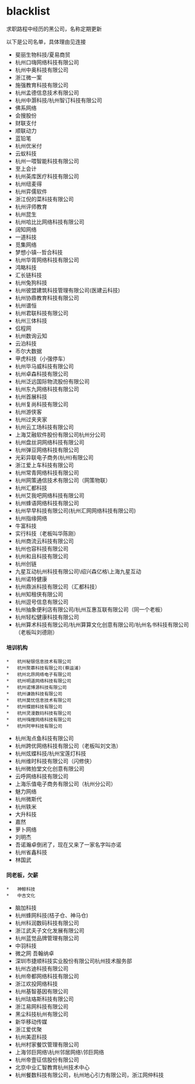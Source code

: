 # blacklist
求职路程中经历的黑公司，名称定期更新

以下是公司名单，具体理由见连接

*   斐丽生物科技/夏易商贸
*   杭州口嗨网络科技有限公司
*   杭州中奥科技有限公司
*   浙江微一案
*   施强教育科技有限公司
*   杭州孟德信息技术有限公司
*   杭州中灏科技/杭州智订科技有限公司
*   佛系网络
*   会搜股份
*   财联支付
*   顺联动力
*   蓝铅笔
*   杭州优米付
*   云蚁科技
*   杭州一喂智能科技有限公司
*   至上会计
*   杭州英库医疗科技有限公司
*   杭州纽麦得
*   杭州弈儒软件
*   浙江倪的菜科技有限公司
*   杭州评师教育
*   杭州昆生
*   杭州哈比比网络科技有限公司
*   阔知网络
*   一道科技
*   觅集网络
*   梦想小镇--哲合科技
*   杭州华胥网络科技有限公司
*   鸿略科技
*   汇长链科技
*   杭州兔狗科技
*   杭州彼盟建筑科技管理有限公司(医建云科技)
*   杭州协鼎教育科技有限公司
*   杭州谱恒
*   杭州君联科技有限公司
*   杭州三体科技
*   侣程网
*   杭州数询云知
*   云泊科技
*   币尔大数据
*   甲虎科技（小强停车）
*   杭州毕马威科技有限公司
*   杭州卓森科技有限公司
*   杭州泛远国际物流股份有限公司
*   杭州东九网络科技有限公司
*   杭州首展科技
*   杭州复尚科技有限公司
*   杭州游侠客
*   杭州过夹夹家
*   杭州云工场科技有限公司
*   上海艾融软件股份有限公司杭州分公司
*   杭州盘丝洞网络科技有限公司
*   杭州弹豆网络科技有限公司
*   光彩异联电子商务(杭州)有限公司
*   浙江爱上车科技有限公司
*   杭州常青网络科技有限公司
*   杭州网策通信技术有限公司（网策物联）
*   杭州汇都科技
*   杭州艾我吧网络科技有限公司
*   杭州蜂语网络科技有限公司
*   杭州早早科技有限公司(杭州汇网网络科技有限公司)
*   杭州指缘网络
*   牛富科技
*   实行科技（老板叫华陈刚）
*   杭州商流云科技有限公司
*   杭州也容科技有限公司
*   杭州和且科技有限公司
*   杭州创链
*   九星互动杭州科技有限公司\绍兴森亿格\上海九星互动
*   杭州诺特健康
*   杭州鼎派科技有限公司（汇都科技）
*   杭州知租侠有限公司
*   杭州逗号信息有限公司
*   杭州抽象便利店有限公司/杭州互惠互联有限公司（同一个老板）
*   杭州轻松健康科技有限公司
*   杭州算术科技有限公司/杭州算算文化创意有限公司/杭州名书科技有限公司（老板叫刘德刚）

#### 培训机构
    *   杭州秘银信息技术有限公司
    *   杭州聚慕科技有限公司(蔡运浦)
    *   杭州北昂网络电子有限公司
    *   杭州明道网络科技有限公司
    *   杭州诺博源科技有限公司
    *   杭州谦敦科技有限公司
    *   杭州莫忧信息技术有限公司 
    *   杭州蝶翅科技有限公司
    *   杭州灵漫数码科技有限公司
    *   杭州嗨搜网络科技有限公司
    *   杭州阿甲科技有限公司
*   杭州淘点鱼科技有限公司
*   杭州跨优网络科技有限公司（老板叫刘文浩）
*   杭州炫蝶科技/杭州宝莲灯科技
*   杭州维时科技有限公司（闪修侠）
*   杭州微拍堂文化创意有限公司
*   云呼网络科技有限公司
*   上海乐值电子商务有限公司（杭州分公司）
*   魅力网络
*   杭州微斯代
*   杭州轶米
*   大升科技
*   嘉然
*   萝卜网络
*   刘明杰
*   吾诺瀚卓倒闭了，现在又来了一家名字叫亦诺
*   杭州省鑫科技
*   林国武
#### 同老板，欠薪
    *   神鲸科技
    *   中吉文化
*   脑加科技
*   杭州蜂网科技(桔子仓、神马仓)
*   杭州科润数码科技有限公司
*   浙江武夫子文化发展有限公司
*   杭州蓝觉品牌管理有限公司
*   中羽科技
*   微之网 吾翰纳卓
*   深圳市捷顺科技实业股份有限公司杭州技术服务部
*   杭州古迪科技有限公司
*   杭州帝都网络科技有限公司
*   浙江欢投网络科技
*   杭州基智基因有限公司
*   杭州珐珞斯科技有限公司
*   浙江易网科技有限公司
*   黑尘科技杭州有限公司
*   新华移动传媒
*   浙江爱优聚
*   杭州美逛科技
*   杭州村家餐饮管理有限公司
*   上海邻巨网络\杭州邻居网络\邻巨网络
*   杭州帝壹征信股份有限公司
*   北京中业汇智教育杭州技术中心
*   杭州餐数科技有限公司，杭州地心引力有限公司，浙江网仲科技
